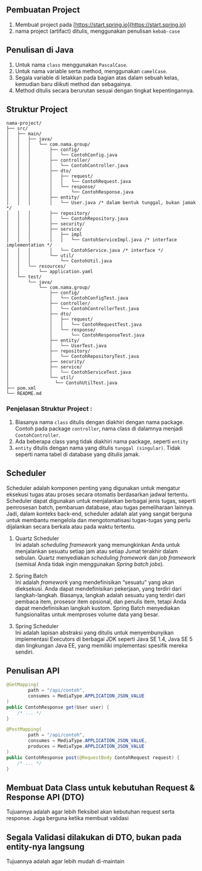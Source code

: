 ## Pembuatan Project
1. Membuat project pada [https://start.spring.io](https://start.spring.io)
2. nama project (artifact) ditulis, menggunakan penulisan `kebab-case`

## Penulisan di Java
1. Untuk nama `class` menggunakan `PascalCase`.
2. Untuk nama variable serta method, menggunakan `camelCase`.
3. Segala variable di letakkan pada bagian atas dalam sebuah kelas, kemudian baru diikuti method dan sebagainya.
4. Method ditulis secara berurutan sesuai dengan tingkat kepentingannya.


## Struktur Project
```
nama-project/
├── src/
│   ├── main/
│   │   ├── java/
│   │   │   └── com.nama.group/
│   │   │       ├── config/
│   │   │       │   └── ContohConfig.java
│   │   │       ├── controller/
│   │   │       │   └── ContohController.java
│   │   │       ├── dto/
│   │   │       │   ├── request/
│   │   │       │   │   └── ContohRequest.java
│   │   │       │   └── response/
│   │   │       │       └── ContohResponse.java
│   │   │       ├── entity/
│   │   │       │   └── User.java /* dalam bentuk tunggal, bukan jamak */
│   │   │       ├── repository/
│   │   │       │   └── ContohRepository.java
│   │   │       ├── security/
│   │   │       ├── service/
│   │   │       │   ├── impl
│   │   │       │   │   └── ContohServiceImpl.java /* interface implementation */
│   │   │       │   └── ContohService.java /* interface */
│   │   │       └── util/
│   │   │           └── ContohUtil.java
│   │   └── resources/
│   │       └── application.yaml
│   └── test/
│       └── java/
│           └── com.nama.group/
│               ├── config/
│               │   └── ContohConfigTest.java
│               ├── controller/
│               │   └── ContohControllerTest.java
│               ├── dto/
│               │   ├── request/
│               │   │   └── ContohRequestTest.java
│               │   └── response/
│               │       └── ContohResponseTest.java
│               ├── entity/
│               │   └── UserTest.java 
│               ├── repository/
│               │   └── ContohRepositoryTest.java
│               ├── security/
│               ├── service/
│               │   └── ContohServiceTest.java
│               └── util/
│                 └── ContohUtilTest.java
├── pom.xml
└── README.md
```
### Penjelasan Struktur Project : 
1. Biasanya nama `class` ditulis dengan diakhiri dengan nama package. Contoh pada package `controller`, nama class di dalamnya menjadi `ContohController`.
2. Ada beberapa class yang tidak diakhiri nama package, seperti `entity`
3. `entity` ditulis dengan nama yang ditulis `tunggal (singular)`. Tidak seperti nama tabel di database yang ditulis jamak.

## Scheduler
Scheduler adalah komponen penting yang digunakan untuk mengatur eksekusi tugas atau proses secara otomatis berdasarkan jadwal tertentu. Scheduler dapat digunakan untuk menjalankan berbagai jenis tugas, seperti pemrosesan batch, pembaruan database, atau tugas pemeliharaan lainnya. Jadi, dalam konteks back-end, scheduler adalah alat yang sangat berguna untuk membantu mengelola dan mengotomatisasi tugas-tugas yang perlu dijalankan secara berkala atau pada waktu tertentu.

1. Quartz Scheduler
<br>Ini adalah _scheduling framework_ yang memungkinkan Anda untuk menjalankan sesuatu setiap jam atau setiap Jumat terakhir dalam sebulan. Quartz menyediakan _scheduling framework_ dan _job framework_ (semisal Anda tidak ingin menggunakan _Spring batch jobs_).

2. Spring Batch
<br>Ini adalah _framework_ yang mendefinisikan “sesuatu” yang akan dieksekusi. Anda dapat mendefinisikan pekerjaan, yang terdiri dari langkah-langkah. Biasanya, langkah adalah sesuatu yang terdiri dari pembaca item, prosesor item opsional, dan penulis item, tetapi Anda dapat mendefinisikan langkah kustom. Spring Batch menyediakan fungsionalitas untuk memproses volume data yang besar.

3. Spring Scheduler
<br> Ini adalah lapisan abstraksi yang ditulis untuk menyembunyikan implementasi Executors di berbagai JDK seperti Java SE 1.4, Java SE 5 dan lingkungan Java EE, yang memiliki implementasi spesifik mereka sendiri.

## Penulisan API
```java
@GetMapping(
        path = "/api/contoh",
        consumes = MediaType.APPLICATION_JSON_VALUE
)
public ContohResponse get(User user) {
    /* ... */
}
```
```java
@PostMapping(
        path = "/api/contoh",
        consumes = MediaType.APPLICATION_JSON_VALUE,
        produces = MediaType.APPLICATION_JSON_VALUE
)
public ContohResponse post(@RequestBody ContohRequest request) {
    /* ... */
}
```

## Membuat Data Class untuk kebutuhan Request & Response API (DTO)
Tujuannya adalah agar lebih fleksibel akan kebutuhan request serta response. Juga berguna ketika membuat validasi

## Segala Validasi dilakukan di DTO, bukan pada entity-nya langsung
Tujuannya adalah agar lebih mudah di-maintain